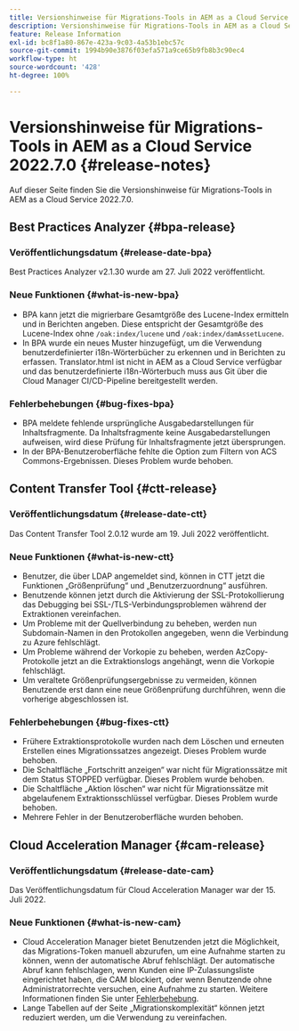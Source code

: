 ```yaml
---
title: Versionshinweise für Migrations-Tools in AEM as a Cloud Service 2022.7.0
description: Versionshinweise für Migrations-Tools in AEM as a Cloud Service 2022.7.0
feature: Release Information
exl-id: bc8f1a80-867e-423a-9c03-4a53b1ebc57c
source-git-commit: 1994b90e3876f03efa571a9ce65b9fb8b3c90ec4
workflow-type: ht
source-wordcount: '428'
ht-degree: 100%

---
```


# Versionshinweise für Migrations-Tools in AEM as a Cloud Service 2022.7.0 {#release-notes}

Auf dieser Seite finden Sie die Versionshinweise für Migrations-Tools in AEM as a Cloud Service 2022.7.0.

## Best Practices Analyzer {#bpa-release}

### Veröffentlichungsdatum {#release-date-bpa}

Best Practices Analyzer v2.1.30 wurde am 27. Juli 2022 veröffentlicht.

### Neue Funktionen {#what-is-new-bpa}

* BPA kann jetzt die migrierbare Gesamtgröße des Lucene-Index ermitteln und in Berichten angeben. Diese entspricht der Gesamtgröße des Lucene-Index ohne `/oak:index/lucene` und `/oak:index/damAssetLucene`.
* In BPA wurde ein neues Muster hinzugefügt, um die Verwendung benutzerdefinierter i18n-Wörterbücher zu erkennen und in Berichten zu erfassen. Translator.html ist nicht in AEM as a Cloud Service verfügbar und das benutzerdefinierte i18n-Wörterbuch muss aus Git über die Cloud Manager CI/CD-Pipeline bereitgestellt werden.

### Fehlerbehebungen {#bug-fixes-bpa}

* BPA meldete fehlende ursprüngliche Ausgabedarstellungen für Inhaltsfragmente. Da Inhaltsfragmente keine Ausgabedarstellungen aufweisen, wird diese Prüfung für Inhaltsfragmente jetzt übersprungen.
* In der BPA-Benutzeroberfläche fehlte die Option zum Filtern von ACS Commons-Ergebnissen. Dieses Problem wurde behoben.

## Content Transfer Tool {#ctt-release}

### Veröffentlichungsdatum {#release-date-ctt}

Das Content Transfer Tool 2.0.12 wurde am 19. Juli 2022 veröffentlicht.

### Neue Funktionen {#what-is-new-ctt}

* Benutzer, die über LDAP angemeldet sind, können in CTT jetzt die Funktionen „Größenprüfung“ und „Benutzerzuordnung“ ausführen.
* Benutzende können jetzt durch die Aktivierung der SSL-Protokollierung das Debugging bei SSL-/TLS-Verbindungsproblemen während der Extraktionen vereinfachen.
* Um Probleme mit der Quellverbindung zu beheben, werden nun Subdomain-Namen in den Protokollen angegeben, wenn die Verbindung zu Azure fehlschlägt.
* Um Probleme während der Vorkopie zu beheben, werden AzCopy-Protokolle jetzt an die Extraktionslogs angehängt, wenn die Vorkopie fehlschlägt.
* Um veraltete Größenprüfungsergebnisse zu vermeiden, können Benutzende erst dann eine neue Größenprüfung durchführen, wenn die vorherige abgeschlossen ist.

### Fehlerbehebungen {#bug-fixes-ctt}

* Frühere Extraktionsprotokolle wurden nach dem Löschen und erneuten Erstellen eines Migrationssatzes angezeigt. Dieses Problem wurde behoben.
* Die Schaltfläche „Fortschritt anzeigen“ war nicht für Migrationssätze mit dem Status STOPPED verfügbar. Dieses Problem wurde behoben.
* Die Schaltfläche „Aktion löschen“ war nicht für Migrationssätze mit abgelaufenem Extraktionsschlüssel verfügbar. Dieses Problem wurde behoben.
* Mehrere Fehler in der Benutzeroberfläche wurden behoben.

## Cloud Acceleration Manager {#cam-release}

### Veröffentlichungsdatum {#release-date-cam}

Das Veröffentlichungsdatum für Cloud Acceleration Manager war der 15. Juli 2022.

### Neue Funktionen {#what-is-new-cam}

* Cloud Acceleration Manager bietet Benutzenden jetzt die Möglichkeit, das Migrations-Token manuell abzurufen, um eine Aufnahme starten zu können, wenn der automatische Abruf fehlschlägt. Der automatische Abruf kann fehlschlagen, wenn Kunden eine IP-Zulassungsliste eingerichtet haben, die CAM blockiert, oder wenn Benutzende ohne Administratorrechte versuchen, eine Aufnahme zu starten. Weitere Informationen finden Sie unter [Fehlerbehebung](/help/journey-migration/content-transfer-tool/using-content-transfer-tool/ingesting-content.md#troubleshooting).
* Lange Tabellen auf der Seite „Migrationskomplexität“ können jetzt reduziert werden, um die Verwendung zu vereinfachen.
